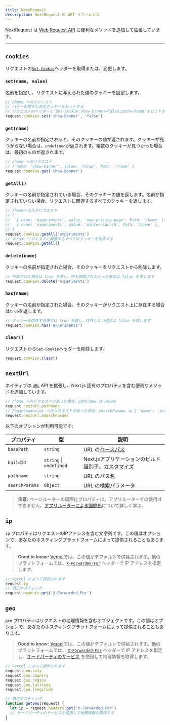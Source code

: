 ```yaml
---
title: NextRequest
description: NextRequest の API リファレンス
---
```


<!--
The content of this doc is shared between the app and pages router. You can use the `<PagesOnly>Content</PagesOnly>` component to add content that is specific to the Pages Router. Any shared content should not be wrapped in a component.
-->

NextRequest は [Web Request API](https://developer.mozilla.org/docs/Web/API/Request) に便利なメソッドを追加して拡張しています。

---

## `cookies`

リクエストの[`Set-Cookie`](https://developer.mozilla.org/docs/Web/HTTP/Headers/Set-Cookie)ヘッダーを取得または、変更します。

### `set(name, value)`

名前を指定し、リクエストに与えられた値のクッキーを設定します。

```ts
// /home へのリクエスト
// バナーを隠すためのクッキーをセットする
// リクエストのヘッダーに`Set-Cookie:show-banner=false;path=/home`をセットする
request.cookies.set('show-banner', 'false')
```

### `get(name)`

クッキーの名前が指定されると、そのクッキーの値が返されます。クッキーが見つからない場合は、`undefined`が返されます。複数のクッキーが見つかった場合は、最初のものが返されます。

```ts
// /home へのリクエスト
// { name: 'show-banner', value: 'false', Path: '/home' }
request.cookies.get('show-banner')
```

### `getAll()`

クッキーの名前が指定されている場合、そのクッキーの値を返します。名前が指定されていない場合、リクエストに関連するすべてのクッキーを返します。

```ts
// /homeへの入力リクエスト
// [
//   { name: 'experiments', value: 'new-pricing-page', Path: '/home' },
//   { name: 'experiments', value: 'winter-launch', Path: '/home' },
// ]
request.cookies.getAll('experiments')
// または、リクエストに関連するすべてのクッキーを取得する
request.cookies.getAll()
```

### `delete(name)`

クッキーの名前が指定された場合、そのクッキーをリクエストから削除します。

```ts
// 削除された場合は true を戻し、何も削除されなかった場合は false を戻します
request.cookies.delete('experiments')
```

### `has(name)`

クッキーの名前が指定された場合、そのクッキーがリクエスト上に存在する場合は`true`を返します。

```ts
// クッキーが存在する場合は true を戻し、存在しない場合は false を戻します
request.cookies.has('experiments')
```

### `clear()`

リクエストから`Set-Cookie`ヘッダーを削除します。

```ts
request.cookies.clear()
```

## `nextUrl`

ネイティブの [`URL`](https://developer.mozilla.org/docs/Web/API/URL) API を拡張し、Next.js 固有のプロパティを含む便利なメソッドを追加しています。

```ts
// /home へのリクエストがあった場合、pathname は /home
request.nextUrl.pathname
// /home?name=lee へのリクエストがあった場合、searchParams は { 'name': 'lee' }
request.nextUrl.searchParams
```

以下のオプションが利用可能です:

| プロパティ     | 型                      | 説明                                                                                                                 |
| -------------- | ----------------------- | -------------------------------------------------------------------------------------------------------------------- |
| `basePath`     | `string`                | URL の[ベースパス](/docs/app-router/api-reference/next-config-js/basePath)                                           |
| `buildId`      | `string` \| `undefined` | Next.jsアプリケーションのビルド識別子。[カスタマイズ](/docs/app-router/api-reference/next-config-js/generateBuildId) |
| `pathname`     | `string`                | URL のパス名                                                                                                         |
| `searchParams` | `Object`                | URL の検索パラメータ                                                                                                 |

> **注意:** ページルーターの国際化プロパティは、アプリルーターでの使用はできません。[アプリルーターによる国際化](/docs/app-router/building-your-application/routing/internationalization)について詳しく学ぶ。

## `ip`

`ip` プロパティはリクエストのIPアドレスを含む文字列です。この値はオプションで、あなたのホスティングプラットフォームによって提供されることもあります。

> **Good to know:** [Vercel](https://vercel.com/docs/frameworks/nextjs?utm_source=next-site&utm_medium=docs&utm_campaign=next-website)では、この値がデフォルトで供給されます。他のプラットフォームでは、[`X-Forwarded-For`](https://developer.mozilla.org/docs/Web/HTTP/Headers/X-Forwarded-For) ヘッダーで IP アドレスを指定します。

```ts
// Vercel によって提供されます
request.ip
// 自己ホスティング
request.headers.get('X-Forwarded-For')
```

## `geo`

`geo` プロパティはリクエストの地理情報を含むオブジェクトです。この値はオプションで、あなたのホスティングプラットフォームによって提供されることもあります。

> **Good to know:** [Vercel](https://vercel.com/docs/frameworks/nextjs?utm_source=next-site&utm_medium=docs&utm_campaign=next-website)では、この値がデフォルトで供給されます。他のプラットフォームでは、 [`X-Forwarded-For`](https://developer.mozilla.org/docs/Web/HTTP/Headers/X-Forwarded-For) ヘッダーで IP アドレスを指定し、[サードパーティのサービス](https://ip-api.com/) を使用して地理情報を取得します。

```ts
// Vercel によって提供されます
request.geo.city
request.geo.country
request.geo.region
request.geo.latitude
request.geo.longitude

// 自己ホスティング
function getGeo(request) {
  let ip = request.headers.get('X-Forwarded-For')
  // サードパーティのサービスを使用して地理情報を取得する
}
```
